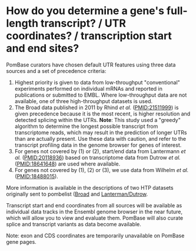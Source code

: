 # How do you determine a gene's full-length transcript? / UTR coordinates? / transcription start and end sites?
<!-- pombase_categories: Genome statistics and lists,Finding data -->

PomBase curators have chosen default UTR features using three data
sources and a set of precedence criteria:

1.  Highest priority is given to data from low-throughput "conventional"
    experiments performed on individual mRNAs and reported in
    publications or submitted to EMBL. Where low-throughput data are not
    available, one of three high-throughput datasets is used.
2.  The Broad data published in 2011 by Rhind *et al.* 
    ([PMID:21511999](http://www.ncbi.nlm.nih.gov/pubmed?term=21511999))
    is given precedence because it is the most recent, is higher
    resolution and detected splicing within the UTRs. **Note**: This
    study used a "greedy" algorithm to determine the longest possible
    transcript from transcriptome reads, which may result in the
    prediction of longer UTRs than are actually present. Use these data
    with caution, and refer to the transcript profiling data in the
    genome browser for genes of interest.
3.  For genes not covered by (1) or (2), start/end data from Lantermann
    *et al.* ([PMID:20118936](http://www.ncbi.nlm.nih.gov/pubmed?term=20118936))
    based on transcriptome data from Dutrow *et al.* ([PMID:18641648](http://www.ncbi.nlm.nih.gov/pubmed?term=18641648))
    are used where available.
4.  For genes not covered by (1), (2) or (3), we use data from Wilhelm
    *et al.* ([PMID:18488015](http://www.ncbi.nlm.nih.gov/pubmed/18488015)).

More information is available in the descriptions of two HTP
datasets originally sent to pombelist ([Broad](documentation/Broad_dataset_email) and [Lanterman/Dutrow](documentation/Lanterman_Dutrow_dataset_email).


Transcript start and end coordinates from all sources will be available
as individual data tracks in the Ensembl genome browser in the near
future, which will allow you to view and evaluate them. PomBase will
also curate splice and transcript variants as data become available.

<!-- remove this when ticket #350 done -->
Note: exon and CDS coordinates are temporarily unavailable on PomBase gene pages.
